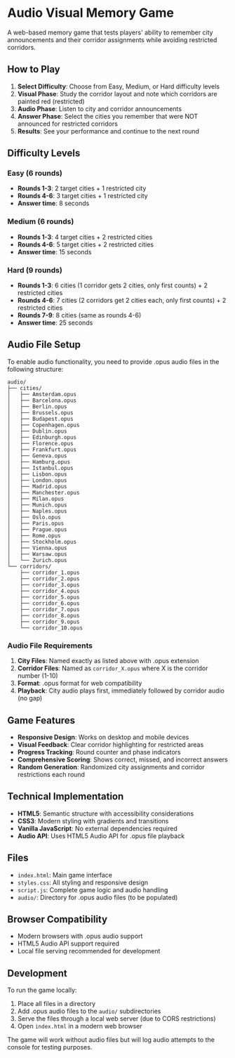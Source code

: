 # Audio Visual Memory Game

A web-based memory game that tests players' ability to remember city announcements and their corridor assignments while avoiding restricted corridors.

## How to Play

1. **Select Difficulty**: Choose from Easy, Medium, or Hard difficulty levels
2. **Visual Phase**: Study the corridor layout and note which corridors are painted red (restricted)
3. **Audio Phase**: Listen to city and corridor announcements
4. **Answer Phase**: Select the cities you remember that were NOT announced for restricted corridors
5. **Results**: See your performance and continue to the next round

## Difficulty Levels

### Easy (6 rounds)
- **Rounds 1-3**: 2 target cities + 1 restricted city
- **Rounds 4-6**: 3 target cities + 1 restricted city
- **Answer time**: 8 seconds

### Medium (6 rounds)
- **Rounds 1-3**: 4 target cities + 2 restricted cities
- **Rounds 4-6**: 5 target cities + 2 restricted cities
- **Answer time**: 15 seconds

### Hard (9 rounds)
- **Rounds 1-3**: 6 cities (1 corridor gets 2 cities, only first counts) + 2 restricted cities
- **Rounds 4-6**: 7 cities (2 corridors get 2 cities each, only first counts) + 2 restricted cities
- **Rounds 7-9**: 8 cities (same as rounds 4-6)
- **Answer time**: 25 seconds

## Audio File Setup

To enable audio functionality, you need to provide .opus audio files in the following structure:

```
audio/
├── cities/
│   ├── Amsterdam.opus
│   ├── Barcelona.opus
│   ├── Berlin.opus
│   ├── Brussels.opus
│   ├── Budapest.opus
│   ├── Copenhagen.opus
│   ├── Dublin.opus
│   ├── Edinburgh.opus
│   ├── Florence.opus
│   ├── Frankfurt.opus
│   ├── Geneva.opus
│   ├── Hamburg.opus
│   ├── Istanbul.opus
│   ├── Lisbon.opus
│   ├── London.opus
│   ├── Madrid.opus
│   ├── Manchester.opus
│   ├── Milan.opus
│   ├── Munich.opus
│   ├── Naples.opus
│   ├── Oslo.opus
│   ├── Paris.opus
│   ├── Prague.opus
│   ├── Rome.opus
│   ├── Stockholm.opus
│   ├── Vienna.opus
│   ├── Warsaw.opus
│   └── Zurich.opus
└── corridors/
    ├── corridor_1.opus
    ├── corridor_2.opus
    ├── corridor_3.opus
    ├── corridor_4.opus
    ├── corridor_5.opus
    ├── corridor_6.opus
    ├── corridor_7.opus
    ├── corridor_8.opus
    ├── corridor_9.opus
    └── corridor_10.opus
```

### Audio File Requirements

1. **City Files**: Named exactly as listed above with .opus extension
2. **Corridor Files**: Named as `corridor_X.opus` where X is the corridor number (1-10)
3. **Format**: .opus format for web compatibility
4. **Playback**: City audio plays first, immediately followed by corridor audio (no gap)

## Game Features

- **Responsive Design**: Works on desktop and mobile devices
- **Visual Feedback**: Clear corridor highlighting for restricted areas
- **Progress Tracking**: Round counter and phase indicators
- **Comprehensive Scoring**: Shows correct, missed, and incorrect answers
- **Random Generation**: Randomized city assignments and corridor restrictions each round

## Technical Implementation

- **HTML5**: Semantic structure with accessibility considerations
- **CSS3**: Modern styling with gradients and transitions
- **Vanilla JavaScript**: No external dependencies required
- **Audio API**: Uses HTML5 Audio API for .opus file playback

## Files

- `index.html`: Main game interface
- `styles.css`: All styling and responsive design
- `script.js`: Complete game logic and audio handling
- `audio/`: Directory for .opus audio files (to be populated)

## Browser Compatibility

- Modern browsers with .opus audio support
- HTML5 Audio API support required
- Local file serving recommended for development

## Development

To run the game locally:

1. Place all files in a directory
2. Add .opus audio files to the `audio/` subdirectories
3. Serve the files through a local web server (due to CORS restrictions)
4. Open `index.html` in a modern web browser

The game will work without audio files but will log audio attempts to the console for testing purposes.
